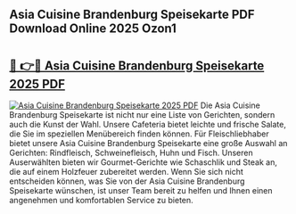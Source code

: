## Asia Cuisine Brandenburg Speisekarte PDF Download Online 2025 Ozon1

# <h2><a href="http://gc6obn.nevu.top/?p=Asia+Cuisine+Brandenburg+Speisekarte">🔗 👉🔴 Asia Cuisine Brandenburg Speisekarte 2025 PDF</a></h2>

[![Asia Cuisine Brandenburg Speisekarte 2025 PDF](https://i.imgur.com/dBaPXMq.png)](http://gc6obn.nevu.top/?p=Asia+Cuisine+Brandenburg+Speisekarte)
Die Asia Cuisine Brandenburg Speisekarte ist nicht nur eine Liste von Gerichten, sondern auch die Kunst der Wahl. Unsere Cafeteria bietet leichte und frische Salate, die Sie im speziellen Menübereich finden können. Für Fleischliebhaber bietet unsere Asia Cuisine Brandenburg Speisekarte eine große Auswahl an Gerichten: Rindfleisch, Schweinefleisch, Huhn und Fisch. Unseren Auserwählten bieten wir Gourmet-Gerichte wie Schaschlik und Steak an, die auf einem Holzfeuer zubereitet werden. Wenn Sie sich nicht entscheiden können, was Sie von der Asia Cuisine Brandenburg Speisekarte wünschen, ist unser Team bereit zu helfen und Ihnen einen angenehmen und komfortablen Service zu bieten.
